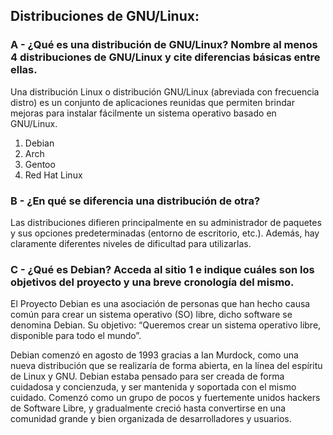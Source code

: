 ## Distribuciones de GNU/Linux:

### A - ¿Qué es una distribución de GNU/Linux? Nombre al menos 4 distribuciones de GNU/Linux y cite diferencias básicas entre ellas.
Una distribución Linux o distribución GNU/Linux (abreviada con frecuencia distro) es un conjunto de aplicaciones reunidas que permiten brindar mejoras para instalar fácilmente un sistema operativo basado en GNU/Linux.
1.	Debian
2.	Arch
3.	Gentoo
4.	Red Hat Linux

### B - ¿En qué se diferencia una distribución de otra?

Las distribuciones difieren principalmente en su administrador de paquetes y sus opciones predeterminadas (entorno de escritorio, etc.). Además, hay claramente diferentes niveles de dificultad para utilizarlas.

### C - ¿Qué es Debian? Acceda al sitio 1 e indique cuáles son los objetivos del proyecto y una breve cronología del mismo.

El Proyecto Debian es una asociación de personas que han hecho causa común para crear un sistema operativo (SO) libre, dicho software se denomina Debian. 
Su objetivo: “Queremos crear un sistema operativo libre, disponible para todo el mundo”.

Debian comenzó en agosto de 1993 gracias a Ian Murdock, como una nueva distribución que se realizaría de forma abierta, en la línea del espíritu de Linux y GNU. Debian estaba pensado para ser creada de forma cuidadosa y concienzuda, y ser mantenida y soportada con el mismo cuidado. Comenzó como un grupo de pocos y fuertemente unidos hackers de Software Libre, y gradualmente creció hasta convertirse en una comunidad grande y bien organizada de desarrolladores y usuarios.